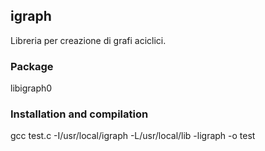 ## igraph

Libreria per creazione di grafi aciclici.

### Package 

libigraph0

### Installation and compilation

gcc test.c -I/usr/local/igraph -L/usr/local/lib -ligraph -o test
